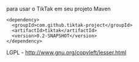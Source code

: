 para usar o TikTak em seu projeto Maven
```
<dependency>
  <groupId>com.github.tiktak-project</groupId>
  <artifactId>tiktak</artifactId>
  <version>0.2-SNAPSHOT</version>
</dependency>
```
LGPL - http://www.gnu.org/copyleft/lesser.html
